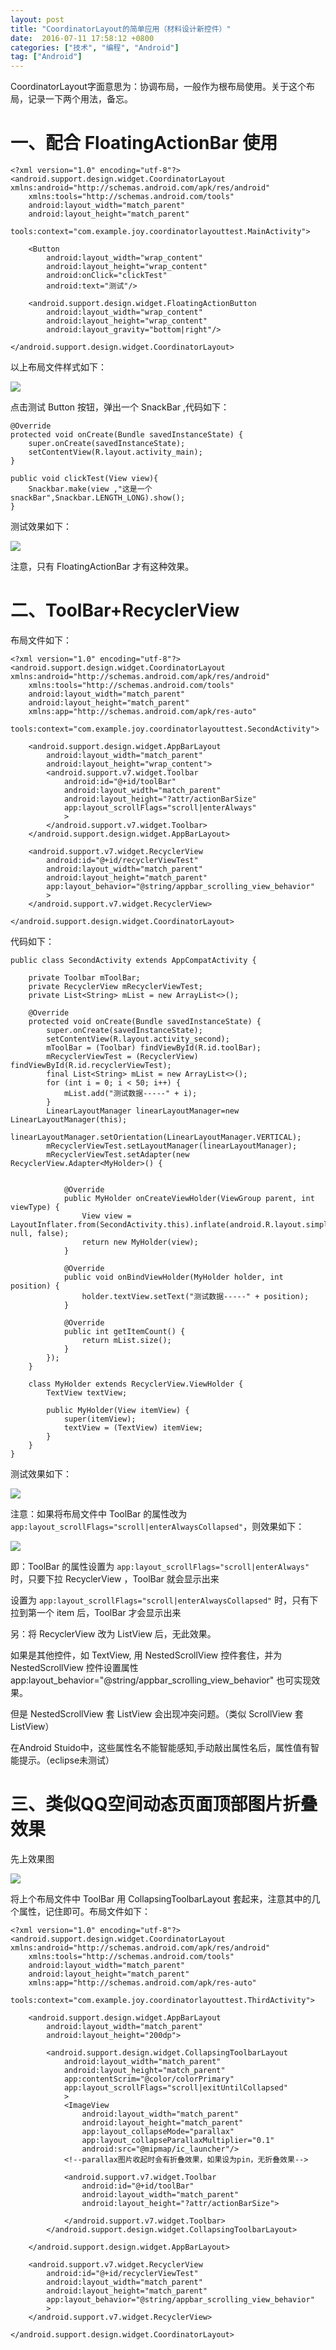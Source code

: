 ```yaml
---
layout: post
title: "CoordinatorLayout的简单应用（材料设计新控件）"
date:  2016-07-11 17:58:12 +0800
categories: ["技术", "编程", "Android"]
tag: ["Android"]
---
```


CoordinatorLayout字面意思为：协调布局，一般作为根布局使用。关于这个布局，记录一下两个用法，备忘。

# 一、配合 FloatingActionBar 使用
```
<?xml version="1.0" encoding="utf-8"?>
<android.support.design.widget.CoordinatorLayout xmlns:android="http://schemas.android.com/apk/res/android"
    xmlns:tools="http://schemas.android.com/tools"
    android:layout_width="match_parent"
    android:layout_height="match_parent"
    tools:context="com.example.joy.coordinatorlayouttest.MainActivity">

    <Button
        android:layout_width="wrap_content"
        android:layout_height="wrap_content"
        android:onClick="clickTest"
        android:text="测试"/>

    <android.support.design.widget.FloatingActionButton
        android:layout_width="wrap_content"
        android:layout_height="wrap_content"
        android:layout_gravity="bottom|right"/>

</android.support.design.widget.CoordinatorLayout>
```

以上布局文件样式如下：

![](/assets/images/技术/编程/Android/CoordinatorLayout的简单应用/pic1.png)

点击测试 Button 按钮，弹出一个 SnackBar ,代码如下：

```
@Override
protected void onCreate(Bundle savedInstanceState) {
    super.onCreate(savedInstanceState);
    setContentView(R.layout.activity_main);
}

public void clickTest(View view){
    Snackbar.make(view ,"这是一个snackBar",Snackbar.LENGTH_LONG).show();
}
```

测试效果如下：

![](/assets/images/技术/编程/Android/CoordinatorLayout的简单应用/pic2.gif)

注意，只有 FloatingActionBar 才有这种效果。

# 二、ToolBar+RecyclerView
布局文件如下：

```
<?xml version="1.0" encoding="utf-8"?>
<android.support.design.widget.CoordinatorLayout xmlns:android="http://schemas.android.com/apk/res/android"
    xmlns:tools="http://schemas.android.com/tools"
    android:layout_width="match_parent"
    android:layout_height="match_parent"
    xmlns:app="http://schemas.android.com/apk/res-auto"
    tools:context="com.example.joy.coordinatorlayouttest.SecondActivity">

    <android.support.design.widget.AppBarLayout
        android:layout_width="match_parent"
        android:layout_height="wrap_content">
        <android.support.v7.widget.Toolbar
            android:id="@+id/toolBar"
            android:layout_width="match_parent"
            android:layout_height="?attr/actionBarSize"
            app:layout_scrollFlags="scroll|enterAlways"
            >
        </android.support.v7.widget.Toolbar>
    </android.support.design.widget.AppBarLayout>

    <android.support.v7.widget.RecyclerView
        android:id="@+id/recyclerViewTest"
        android:layout_width="match_parent"
        android:layout_height="match_parent"
        app:layout_behavior="@string/appbar_scrolling_view_behavior"
        >
    </android.support.v7.widget.RecyclerView>

</android.support.design.widget.CoordinatorLayout>
```

代码如下：

```
public class SecondActivity extends AppCompatActivity {

    private Toolbar mToolBar;
    private RecyclerView mRecyclerViewTest;
    private List<String> mList = new ArrayList<>();

    @Override
    protected void onCreate(Bundle savedInstanceState) {
        super.onCreate(savedInstanceState);
        setContentView(R.layout.activity_second);
        mToolBar = (Toolbar) findViewById(R.id.toolBar);
        mRecyclerViewTest = (RecyclerView) findViewById(R.id.recyclerViewTest);
        final List<String> mList = new ArrayList<>();
        for (int i = 0; i < 50; i++) {
            mList.add("测试数据-----" + i);
        }
        LinearLayoutManager linearLayoutManager=new LinearLayoutManager(this);
        linearLayoutManager.setOrientation(LinearLayoutManager.VERTICAL);
        mRecyclerViewTest.setLayoutManager(linearLayoutManager);
        mRecyclerViewTest.setAdapter(new RecyclerView.Adapter<MyHolder>() {


            @Override
            public MyHolder onCreateViewHolder(ViewGroup parent, int viewType) {
                View view = LayoutInflater.from(SecondActivity.this).inflate(android.R.layout.simple_list_item_1, null, false);
                return new MyHolder(view);
            }

            @Override
            public void onBindViewHolder(MyHolder holder, int position) {
                holder.textView.setText("测试数据-----" + position);
            }

            @Override
            public int getItemCount() {
                return mList.size();
            }
        });
    }

    class MyHolder extends RecyclerView.ViewHolder {
        TextView textView;

        public MyHolder(View itemView) {
            super(itemView);
            textView = (TextView) itemView;
        }
    }
}
```

测试效果如下：

![](/assets/images/技术/编程/Android/CoordinatorLayout的简单应用/pic3.gif)

注意：如果将布局文件中 ToolBar 的属性改为 `app:layout_scrollFlags="scroll|enterAlwaysCollapsed"`，则效果如下：

![](/assets/images/技术/编程/Android/CoordinatorLayout的简单应用/pic4.gif)

即：ToolBar 的属性设置为 `app:layout_scrollFlags="scroll|enterAlways"` 时，只要下拉 RecyclerView ，ToolBar 就会显示出来

设置为 `app:layout_scrollFlags="scroll|enterAlwaysCollapsed"` 时，只有下拉到第一个 item 后，ToolBar 才会显示出来

另：将 RecyclerView 改为 ListView 后，无此效果。

如果是其他控件，如 TextView, 用 NestedScrollView 控件套住，并为 NestedScrollView 控件设置属性　　app:layout_behavior="@string/appbar_scrolling_view_behavior" 也可实现效果。

但是 NestedScrollView 套 ListView 会出现冲突问题。（类似 ScrollView 套 ListView）

在Android Stuido中，这些属性名不能智能感知,手动敲出属性名后，属性值有智能提示。（eclipse未测试）

# 三、类似QQ空间动态页面顶部图片折叠效果
先上效果图

![](/assets/images/技术/编程/Android/CoordinatorLayout的简单应用/pic5.gif)

将上个布局文件中 ToolBar 用 CollapsingToolbarLayout 套起来，注意其中的几个属性，记住即可。布局文件如下：

```
<?xml version="1.0" encoding="utf-8"?>
<android.support.design.widget.CoordinatorLayout xmlns:android="http://schemas.android.com/apk/res/android"
    xmlns:tools="http://schemas.android.com/tools"
    android:layout_width="match_parent"
    android:layout_height="match_parent"
    xmlns:app="http://schemas.android.com/apk/res-auto"
    tools:context="com.example.joy.coordinatorlayouttest.ThirdActivity">

    <android.support.design.widget.AppBarLayout
        android:layout_width="match_parent"
        android:layout_height="200dp">
        
        <android.support.design.widget.CollapsingToolbarLayout
            android:layout_width="match_parent"
            android:layout_height="match_parent"
            app:contentScrim="@color/colorPrimary"
            app:layout_scrollFlags="scroll|exitUntilCollapsed"
            >
            <ImageView
                android:layout_width="match_parent"
                android:layout_height="match_parent"
                app:layout_collapseMode="parallax"
                app:layout_collapseParallaxMultiplier="0.1"
                android:src="@mipmap/ic_launcher"/>
            <!--parallax图片收起时会有折叠效果，如果设为pin，无折叠效果-->

            <android.support.v7.widget.Toolbar
                android:id="@+id/toolBar"
                android:layout_width="match_parent"
                android:layout_height="?attr/actionBarSize">

            </android.support.v7.widget.Toolbar>
        </android.support.design.widget.CollapsingToolbarLayout>
        
    </android.support.design.widget.AppBarLayout>

    <android.support.v7.widget.RecyclerView
        android:id="@+id/recyclerViewTest"
        android:layout_width="match_parent"
        android:layout_height="match_parent"
        app:layout_behavior="@string/appbar_scrolling_view_behavior"
        >
    </android.support.v7.widget.RecyclerView>

</android.support.design.widget.CoordinatorLayout>
```